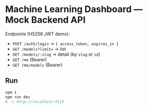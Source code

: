 
# Machine Learning Dashboard — Mock Backend API

Endpoints (HS256 JWT demo):
- `POST /auth/login` → `{ access_token, expires_in }`
- `GET /models?limit=` → list
- `GET /models/:slug` → detail (by `slug` or `id`)
- `GET /me` (Bearer)
- `GET /me/models` (Bearer)

## Run
```bash
npm i
npm run dev
# -> http://localhost:4115
```
